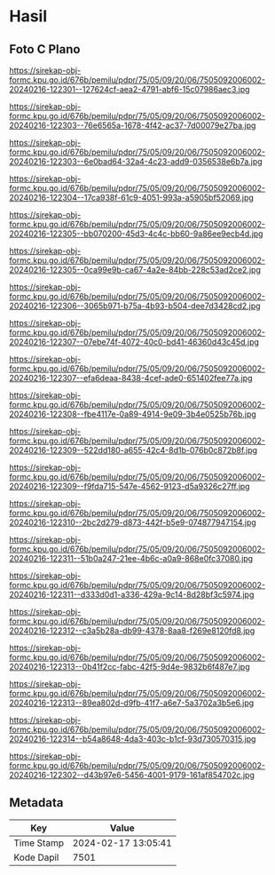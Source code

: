 # Hasil

## Foto C Plano

https://sirekap-obj-formc.kpu.go.id/676b/pemilu/pdpr/75/05/09/20/06/7505092006002-20240216-122301--127624cf-aea2-4791-abf6-15c07986aec3.jpg

https://sirekap-obj-formc.kpu.go.id/676b/pemilu/pdpr/75/05/09/20/06/7505092006002-20240216-122303--76e6565a-1678-4f42-ac37-7d00079e27ba.jpg

https://sirekap-obj-formc.kpu.go.id/676b/pemilu/pdpr/75/05/09/20/06/7505092006002-20240216-122303--6e0bad64-32a4-4c23-add9-0356538e6b7a.jpg

https://sirekap-obj-formc.kpu.go.id/676b/pemilu/pdpr/75/05/09/20/06/7505092006002-20240216-122304--17ca938f-61c9-4051-993a-a5905bf52069.jpg

https://sirekap-obj-formc.kpu.go.id/676b/pemilu/pdpr/75/05/09/20/06/7505092006002-20240216-122305--bb070200-45d3-4c4c-bb60-9a86ee9ecb4d.jpg

https://sirekap-obj-formc.kpu.go.id/676b/pemilu/pdpr/75/05/09/20/06/7505092006002-20240216-122305--0ca99e9b-ca67-4a2e-84bb-228c53ad2ce2.jpg

https://sirekap-obj-formc.kpu.go.id/676b/pemilu/pdpr/75/05/09/20/06/7505092006002-20240216-122306--3065b971-b75a-4b93-b504-dee7d3428cd2.jpg

https://sirekap-obj-formc.kpu.go.id/676b/pemilu/pdpr/75/05/09/20/06/7505092006002-20240216-122307--07ebe74f-4072-40c0-bd41-46360d43c45d.jpg

https://sirekap-obj-formc.kpu.go.id/676b/pemilu/pdpr/75/05/09/20/06/7505092006002-20240216-122307--efa6deaa-8438-4cef-ade0-651402fee77a.jpg

https://sirekap-obj-formc.kpu.go.id/676b/pemilu/pdpr/75/05/09/20/06/7505092006002-20240216-122308--fbe4117e-0a89-4914-9e09-3b4e0525b76b.jpg

https://sirekap-obj-formc.kpu.go.id/676b/pemilu/pdpr/75/05/09/20/06/7505092006002-20240216-122309--522dd180-a655-42c4-8d1b-076b0c872b8f.jpg

https://sirekap-obj-formc.kpu.go.id/676b/pemilu/pdpr/75/05/09/20/06/7505092006002-20240216-122309--f9fda715-547e-4562-9123-d5a9326c27ff.jpg

https://sirekap-obj-formc.kpu.go.id/676b/pemilu/pdpr/75/05/09/20/06/7505092006002-20240216-122310--2bc2d279-d873-442f-b5e9-074877947154.jpg

https://sirekap-obj-formc.kpu.go.id/676b/pemilu/pdpr/75/05/09/20/06/7505092006002-20240216-122311--51b0a247-21ee-4b6c-a0a9-868e0fc37080.jpg

https://sirekap-obj-formc.kpu.go.id/676b/pemilu/pdpr/75/05/09/20/06/7505092006002-20240216-122311--d333d0d1-a336-429a-9c14-8d28bf3c5974.jpg

https://sirekap-obj-formc.kpu.go.id/676b/pemilu/pdpr/75/05/09/20/06/7505092006002-20240216-122312--c3a5b28a-db99-4378-8aa8-f269e8120fd8.jpg

https://sirekap-obj-formc.kpu.go.id/676b/pemilu/pdpr/75/05/09/20/06/7505092006002-20240216-122313--0b41f2cc-fabc-42f5-9d4e-9832b6f487e7.jpg

https://sirekap-obj-formc.kpu.go.id/676b/pemilu/pdpr/75/05/09/20/06/7505092006002-20240216-122313--89ea802d-d9fb-41f7-a6e7-5a3702a3b5e6.jpg

https://sirekap-obj-formc.kpu.go.id/676b/pemilu/pdpr/75/05/09/20/06/7505092006002-20240216-122314--b54a8648-4da3-403c-b1cf-93d730570315.jpg

https://sirekap-obj-formc.kpu.go.id/676b/pemilu/pdpr/75/05/09/20/06/7505092006002-20240216-122302--d43b97e6-5456-4001-9179-161af854702c.jpg


## Metadata

| Key        | Value               |
| ---------- | ------------------- |
| Time Stamp | 2024-02-17 13:05:41 |
| Kode Dapil | 7501                |



